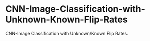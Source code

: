 # CNN-Image-Classification-with-Unknown-Known-Flip-Rates
CNN-Image Classification with Unknown/Known Flip Rates. 
